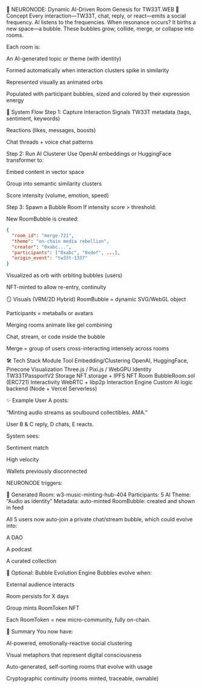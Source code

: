 🧠 NEURONODE: Dynamic AI-Driven Room Genesis for TW33T.WEB
🔮 Concept
Every interaction—TW33T, chat, reply, or react—emits a social frequency.
AI listens to the frequencies.
When resonance occurs? It births a new space—a bubble.
These bubbles grow, collide, merge, or collapse into rooms.

Each room is:

An AI-generated topic or theme (with identity)

Formed automatically when interaction clusters spike in similarity

Represented visually as animated orbs

Populated with participant bubbles, sized and colored by their expression energy

🔁 System Flow
Step 1: Capture Interaction Signals
TW33T metadata (tags, sentiment, keywords)

Reactions (likes, messages, boosts)

Chat threads + voice chat patterns

Step 2: Run AI Clusterer
Use OpenAI embeddings or HuggingFace transformer to:

Embed content in vector space

Group into semantic similarity clusters

Score intensity (volume, emotion, speed)

Step 3: Spawn a Bubble Room
If intensity score > threshold:

New RoomBubble is created:
```json
{
  "room_id": "merge-721",
  "theme": "on-chain media rebellion",
  "creator": "0xabc...",
  "participants": ["0xabc", "0xdef", ...],
  "origin_event": "tw33t-1337"
}
```
Visualized as orb with orbiting bubbles (users)

NFT-minted to allow re-entry, continuity

🪞 Visuals (VRM/2D Hybrid)
RoomBubble = dynamic SVG/WebGL object

Participants = metaballs or avatars

Merging rooms animate like gel combining

Chat, stream, or code inside the bubble

Merge = group of users cross-interacting intensely across rooms

🛠️ Tech Stack
Module	Tool
Embedding/Clustering	OpenAI, HuggingFace, Pinecone
Visualization	Three.js / Pixi.js / WebGPU
Identity	TW33TPassportV2
Storage	NFT.storage + IPFS
NFT Room	BubbleRoom.sol (ERC721)
Interactivity	WebRTC + libp2p
Interaction Engine	Custom AI logic backend (Node + Vercel Serverless)

✨ Example
User A posts:

“Minting audio streams as soulbound collectibles. AMA.”

User B & C reply, D chats, E reacts.

System sees:

Sentiment match

High velocity

Wallets previously disconnected

NEURONODE triggers:

🔮 Generated Room: w3-music-minting-hub-404
Participants: 5
AI Theme: “Audio as identity”
Metadata: auto-minted
RoomBubble: created and shown in feed

All 5 users now auto-join a private chat/stream bubble, which could evolve into:

A DAO

A podcast

A curated collection

🧬 Optional: Bubble Evolution Engine
Bubbles evolve when:

External audience interacts

Room persists for X days

Group mints RoomToken NFT

Each RoomToken = new micro-community, fully on-chain.

🧠 Summary
You now have:

AI-powered, emotionally-reactive social clustering

Visual metaphors that represent digital consciousness

Auto-generated, self-sorting rooms that evolve with usage

Cryptographic continuity (rooms minted, traceable, ownable)

